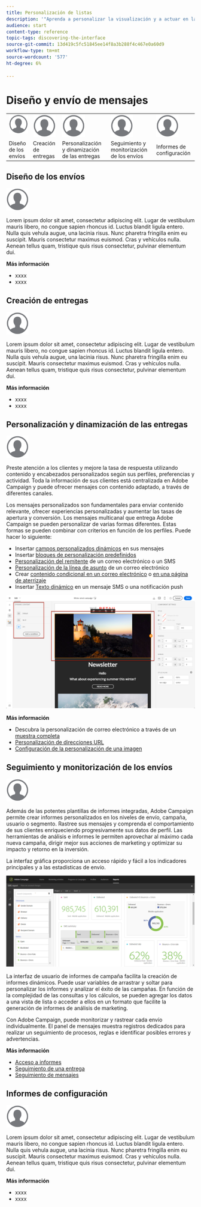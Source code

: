 ```yaml
---
title: Personalización de listas
description: '"Aprenda a personalizar la visualización y a actuar en las pantallas de lista en Adobe Campaign Standard:clasificación, filtrado, eliminación o duplicación de elementos. Las pantallas de listas muestran los elementos de uno o varios recursos determinados."'
audience: start
content-type: reference
topic-tags: discovering-the-interface
source-git-commit: 13d419c5fc51845ee14f8a3b288f4c467e0a60d9
workflow-type: tm+mt
source-wordcount: '577'
ht-degree: 6%

---
```



# Diseño y envío de mensajes

<table>
<tr>
    <td valign="top">
        <a href="../../start/using/work-with-audiences.md"><img width="60px" alt="condiciones" src="assets/icon_profile.svg"/></a>
    </td>
    <td valign="top">
        <a href="../../api/using/creating-a-service.md"><img width="60px" alt="condiciones" src="assets/icon_profile.svg"/></a>
    </td>
    <td valign="top">
        <a href="../../api/using/interacting-with-custom-resources.md"><img width="60px" alt="condiciones" src="assets/icon_profile.svg"/></a>
    </td>
    <td valign="top">
        <a href="../../api/using/interacting-with-marketing-history.md"><img width="60px" alt="condiciones" src="assets/icon_profile.svg"/></a>
    </td>
    <td valign="top">
        <a href="../../api/using/interacting-with-marketing-history.md"><img width="60px" alt="condiciones" src="assets/icon_profile.svg"/></a>
    </td>
</tr>
<tr>
<td>Diseño de los envíos</td>
<td>Creación de entregas</td>
<td>Personalización y dinamización de las entregas</td>
<td>Seguimiento y monitorización de los envíos</td>
<td>Informes de configuración</td>
</tr>
</table>

## Diseño de los envíos

<img width="60px" alt="condiciones" src="assets/icon_profile.svg"/>

Lorem ipsum dolor sit amet, consectetur adipiscing elit. Lugar de vestibulum mauris libero, no congue sapien rhoncus id. Luctus blandit ligula entero. Nulla quis vehula augue, una lacinia risus. Nunc pharetra fringilla enim eu suscipit. Mauris consectetur maximus euismod. Cras y vehículos nulla. Aenean tellus quam, tristique quis risus consectetur, pulvinar elementum dui.

**Más información**

* xxxx
* xxxx

## Creación de entregas

<img width="60px" alt="condiciones" src="assets/icon_profile.svg"/>

Lorem ipsum dolor sit amet, consectetur adipiscing elit. Lugar de vestibulum mauris libero, no congue sapien rhoncus id. Luctus blandit ligula entero. Nulla quis vehula augue, una lacinia risus. Nunc pharetra fringilla enim eu suscipit. Mauris consectetur maximus euismod. Cras y vehículos nulla. Aenean tellus quam, tristique quis risus consectetur, pulvinar elementum dui.

**Más información**

* xxxx
* xxxx

## Personalización y dinamización de las entregas

<img width="60px" alt="condiciones" src="assets/icon_profile.svg"/>

Preste atención a los clientes y mejore la tasa de respuesta utilizando contenido y encabezados personalizados según sus perfiles, preferencias y actividad. Toda la información de sus clientes está centralizada en Adobe Campaign y puede ofrecer mensajes con contenido adaptado, a través de diferentes canales.

Los mensajes personalizados son fundamentales para enviar contenido relevante, ofrecer experiencias personalizadas y aumentar las tasas de apertura y conversión. Los mensajes multicanal que entrega Adobe Campaign se pueden personalizar de varias formas diferentes. Estas formas se pueden combinar con criterios en función de los perfiles. Puede hacer lo siguiente:

* Insertar [campos personalizados dinámicos](../../designing/using/personalization.md#inserting-a-personalization-field) en sus mensajes
* Insertar [bloques de personalización predefinidos](../../designing/using/personalization.md#adding-a-content-block)
* [Personalización del remitente](../../designing/using/subject-line.md) de un correo electrónico o un SMS
* [Personalización de la línea de asunto](../../designing/using/subject-line.md) de un correo electrónico
* Crear [contenido condicional en un correo electrónico](../../designing/using/personalization.md#defining-dynamic-content-in-an-email) o [en una página de aterrizaje](../../channels/using/designing-a-landing-page.md#defining-dynamic-content-in-a-landing-page)
* Insertar [Texto dinámico](../../channels/using/defining-dynamic-text.md) en un mensaje SMS o una notificación push

![](assets/delivery_content_43.png)

**Más información**

* Descubra la personalización de correo electrónico a través de un [muestra completa](../../designing/using/personalization.md#example-email-personalization)
* [Personalización de direcciones URL](../../designing/using/personalization.md#personalizing-urls)
* [Configuración de la personalización de una imagen](../../designing/using/personalization.md#personalizing-an-image-source)

## Seguimiento y monitorización de los envíos

<img width="60px" alt="condiciones" src="assets/icon_profile.svg"/>

Además de las potentes plantillas de informes integradas, Adobe Campaign permite crear informes personalizados en los niveles de envío, campaña, usuario o segmento. Rastree sus mensajes y comprenda el comportamiento de sus clientes enriqueciendo progresivamente sus datos de perfil. Las herramientas de análisis e informes le permiten aprovechar al máximo cada nueva campaña, dirigir mejor sus acciones de marketing y optimizar su impacto y retorno en la inversión.

La interfaz gráfica proporciona un acceso rápido y fácil a los indicadores principales y a las estadísticas de envío.

![](assets/dynamic_report_intro.png)

La interfaz de usuario de informes de campaña facilita la creación de informes dinámicos. Puede usar variables de arrastrar y soltar para personalizar los informes y analizar el éxito de las campañas. En función de la complejidad de las consultas y los cálculos, se pueden agregar los datos a una vista de lista o acceder a ellos en un formato que facilite la generación de informes de análisis de marketing.

Con Adobe Campaign, puede monitorizar y rastrear cada envío individualmente. El panel de mensajes muestra registros dedicados para realizar un seguimiento de procesos, reglas e identificar posibles errores y advertencias.


**Más información**

* [Acceso a informes](../../reporting/using/about-dynamic-reports.md)
* [Seguimiento de una entrega](../../sending/using/monitoring-a-delivery.md)
* [Seguimiento de mensajes](../../sending/using/tracking-messages.md)

## Informes de configuración

<img width="60px" alt="condiciones" src="assets/icon_profile.svg"/>

Lorem ipsum dolor sit amet, consectetur adipiscing elit. Lugar de vestibulum mauris libero, no congue sapien rhoncus id. Luctus blandit ligula entero. Nulla quis vehula augue, una lacinia risus. Nunc pharetra fringilla enim eu suscipit. Mauris consectetur maximus euismod. Cras y vehículos nulla. Aenean tellus quam, tristique quis risus consectetur, pulvinar elementum dui.

**Más información**

* xxxx
* xxxx
